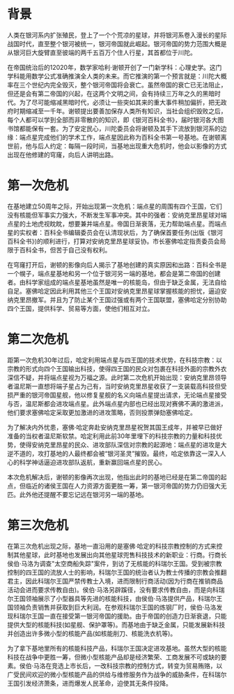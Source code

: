 # 背景

​       人类在银河系内扩张殖民，登上了一个个荒凉的星球，并将银河系卷入漫长的星际战国时代，直至整个银河被统一，银河帝国就此崛起。银河帝国的势力范围大概是从银河巨大旋臂直至彼端的两千五百万个住人行星，其首都位于川陀。

​       在帝国统治后的12020年，数学家哈利·谢顿开创了一门新学科：心理史学。这门学科能用数学公式准确推演全人类的未来。而它推演的第一个预言就是：川陀大概率在三个世纪内完全毁灭，整个银河帝国将会衰亡。虽然帝国的衰亡已无法阻止，但还是会有第二帝国的兴起，在这两个文明之间，会有持续三万年之久的黑暗时代。为了尽可能缩减黑暗时代，必须让一些突如其来的重大事件稍加偏折，把无政府时期缩减至一千年。谢顿提出要善加保存人类所有知识，当社会组织毁败之后，每个人都可以学到全部而非零散的的知识，即《银河百科全书》，届时银河各大图书馆都能保有一套。为了安定民心，川陀委员会将谢顿及其手下流放到银河系的边缘：端点星完成他们的学术工作，端点星因此称为百科全书第一号基地。在谢顿离世前，他与后人约定：每隔一段时间，当基地出现重大危机时，他会以影像的方式出现在他修建的穹窿，向后人讲明出路。

# 第一次危机

​       在基地建立50周年之际，开始出现第一次危机：端点星的周围有四个王国，它们没有核能但军事实力强大，不断发生军事冲突。其中的强者：安纳克里昂星球对端点星的土地虎视眈眈，想要兼并端点星。帝国日渐衰落，无力帮助端点星。而端点星的实权者：百科全书编辑委员会在认清现状后，为了确保首要任务(出版《银河百科全书》)的顺利进行，打算对安纳克里昂星球妥协。市长塞佛哈定指责委员会局限于百科全书，但苦于自己没有权利。

​       在穹窿打开后，谢顿的影像向后人揭示了基地创建的真实原因和出路：百科全书是一个幌子，端点星基地和另一个位于银河另一端的基地，都会是第二帝国的创建者。由科学家组成的端点星基地虽然是唯一的核能岛，但由于缺乏金属，无法自给自足。塞佛哈定因此利用其他三个王国对安纳克里昂星球掌握核能的担忧，逼迫安纳克里昂撤军。并且为了防止某个王国过强或有两个王国联盟，塞佛哈定分别协助四个王国，提供科学、贸易等方面，使他们相互对立。

# 第二次危机

​       距第一次危机30年过后，哈定利用端点星与四王国的技术优势，在科技宗教：以宗教的形式向四个王国输出科技，使得四王国的民众对包裹在科技外面的宗教外衣深信不疑，并将端点星视为万福之源。此时第二次危机开始出现：安纳克里昂领导者温尼斯一直想将端子星占为己有，当时安纳克里昂星收获了一支装载高科技但受损严重的银河帝国星舰，他以修复星舰的名义向端点星提出请求，无论端点星接受与否，温尼斯都会进攻端点星。此外端点星内部也已经出现对赛佛不满的激进派，他们要求塞佛哈定采取更加激进的进攻策略，否则投票弹劾塞佛哈定。

​       为了解决内外忧患，塞佛·哈定奔赴安纳克里昂星祝贺其国王成年，并被早已做好准备的当权者温尼斯软禁。哈定利用此前30年里埋下的科技宗教的力量和科技优势，使得安纳克里昂星的民众、进攻部队深信对宗教的起源地：端点星的进攻是大逆不道的，攻打基地的人最终都会被“银河圣灵”摧毁。最终，哈定依靠这一深入人心的科学神话逼迫进攻部队返航，重新赢回端点星的民心。

​       本次危机解决后，谢顿的影像再次出现，他指出此时的基地已经是在第二帝国的起点，但临近的诸侯王国在人力资源方面更胜一筹，第一银河帝国的势力仍旧强大无匹。此外他还提醒不要忘记远在银河另一端的基地。

# 第三次危机

​       在第三次危机出现之际，基地一直沿用的是塞佛·哈定的科技宗教控制的方式来控制其他星球，此时基地也发展出向其他星球兜售科技技术的新职业：行商。行商长侯伯·马洛为调查"太空商船失踪"案件，到访了无核能的科瑞尔王国。受到被宗教控制的四王国的流放人士的影响，科瑞尔王国的统治者认为教士传播的宗教会推翻君主，因此科瑞尔王国严禁传教士入境，进而限制行商活动(因为行商在推销商品活动会进而要求传教自由)。侯伯·马洛另辟蹊径，没有要求传教自由，而是向科瑞尔王国领袖展示了小型器具等先进的核能科技，由侯伯·马洛提供产品，科瑞尔王国领袖负责销售并获取到巨大利润。在参观科瑞尔王国的炼钢厂时，侯伯·马洛发现科瑞尔王国一直在接受第一银河帝国的援助。由于帝国的创造力日渐衰退，只能提供大型的核能科技(如星舰、保护罩等)。而基地由于缺乏金属，只能发展新科技并创造出许多微小型的核能产品(如核能削刀、核能洗衣机等)。

​       为了拿下基地里所有的核能科技产品，科瑞尔王国决定进攻基地。虽然大型的核能科技在战争中更胜一筹，但微小型核能产品却是经济繁荣、工商发展不可或缺的要素。侯伯·马洛在竞选上市长后，一改科技宗教的控制方式，转变为贸易贿赂，以广受民间欢迎的微小型核能产品的供给与维修服务作为战争的威胁条件，在科瑞尔王国引发经济萧条，进而爆发人民革命，迫使其无条件投降。

​    
